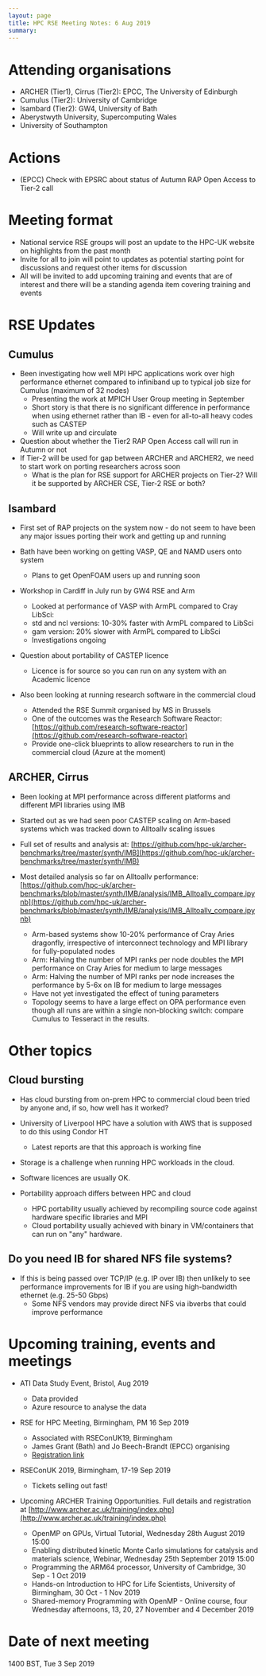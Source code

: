 ```yaml
---
layout: page
title: HPC RSE Meeting Notes: 6 Aug 2019
summary:
---
```


# Attending organisations

   - ARCHER (Tier1), Cirrus (Tier2): EPCC, The University of Edinburgh
   - Cumulus (Tier2): University of Cambridge
   - Isambard (Tier2): GW4, University of Bath
   - Aberystwyth University, Supercomputing Wales
   - University of Southampton

# Actions

   - (EPCC) Check with EPSRC about status of Autumn RAP Open Access to Tier-2 call

# Meeting format

   - National service RSE groups will post an update to the HPC-UK website on highlights from the past month
   - Invite for all to join will point to updates as potential starting point for discussions and request other items for discussion
   - All will be invited to add upcoming training and events that are of interest and there will be a standing agenda item covering training and events

# RSE Updates

## Cumulus

   - Been investigating how well MPI HPC applications work over high performance ethernet compared to infiniband up to typical job size for Cumulus (maximum of 32 nodes)
      + Presenting the work at MPICH User Group meeting in September
      + Short story is that there is no significant difference in performance when using ethernet rather than IB - even for all-to-all heavy codes such as CASTEP
      + Will write up and circulate
   - Question about whether the Tier2 RAP Open Access call will run in Autumn or not
   - If Tier-2 will be used for gap between ARCHER and ARCHER2, we need to start work on porting researchers across soon
      + What is the plan for RSE support for ARCHER projects on Tier-2? Will it be supported by ARCHER CSE, Tier-2 RSE or both?

## Isambard

   - First set of RAP projects on the system now - do not seem to have been any major issues porting their work and getting up and running
   - Bath have been working on getting VASP, QE and NAMD users onto system
      + Plans to get OpenFOAM users up and running soon
   - Workshop in Cardiff in July run by GW4 RSE and Arm
      + Looked at performance of VASP with ArmPL compared to Cray LibSci:
      + std and ncl versions: 10-30% faster with ArmPL compared to LibSci
      + gam version: 20% slower with ArmPL compared to LibSci
      + Investigations ongoing
   - Question about portability of CASTEP licence
      + Licence is for source so you can run on any system with an Academic licence

   - Also been looking at running research software in the commercial cloud
      + Attended the RSE Summit organised by MS in Brussels
      + One of the outcomes was the Research Software Reactor: [https://github.com/research-software-reactor](https://github.com/research-software-reactor)
      + Provide one-click blueprints to allow researchers to run in the commercial cloud (Azure at the moment)

## ARCHER, Cirrus

   - Been looking at MPI performance across different platforms and different MPI libraries using IMB 
   - Started out as we had seen poor CASTEP scaling on Arm-based systems which was tracked down to Alltoallv scaling issues
   - Full set of results and analysis at: [https://github.com/hpc-uk/archer-benchmarks/tree/master/synth/IMB](https://github.com/hpc-uk/archer-benchmarks/tree/master/synth/IMB)

   - Most detailed analysis so far on Alltoallv performance: [https://github.com/hpc-uk/archer-benchmarks/blob/master/synth/IMB/analysis/IMB_Alltoallv_compare.ipynb](https://github.com/hpc-uk/archer-benchmarks/blob/master/synth/IMB/analysis/IMB_Alltoallv_compare.ipynb)
      + Arm-based systems show 10-20% performance of Cray Aries dragonfly, irrespective of interconnect technology and MPI library for fully-populated nodes
      + Arm: Halving the number of MPI ranks per node doubles the MPI performance on Cray Aries for medium to large messages
      + Arm: Halving the number of MPI ranks per node increases the performance by 5-6x on IB for medium to large messages
      + Have not yet investigated the effect of tuning parameters
      + Topology seems to have a large effect on OPA performance even though all runs are within a single non-blocking switch: compare Cumulus to Tesseract in the results.

# Other topics

## Cloud bursting

   - Has cloud bursting from on-prem HPC to commercial cloud been tried by anyone and, if so, how well has it worked?

   - University of Liverpool HPC have a solution with AWS that is supposed to do this using Condor HT
      + Latest reports are that this approach is working fine

   - Storage is a challenge when running HPC workloads in the cloud.

   - Software licences are usually OK.

   - Portability approach differs between HPC and cloud
      + HPC portability usually achieved by recompiling source code against hardware specific libraries and MPI
      + Cloud portability usually achieved with binary in VM/containers that can run on "any" hardware. 

##  Do you need IB for shared NFS file systems?

   - If this is being passed over TCP/IP (e.g. IP over IB) then unlikely to see performance improvements for IB if you are using high-bandwidth ethernet (e.g. 25-50 Gbps)
      + Some NFS vendors may provide direct NFS via ibverbs that could improve performance

# Upcoming training, events and meetings

   - ATI Data Study Event, Bristol, Aug 2019
      + Data provided
      + Azure resource to analyse the data
   - RSE for HPC Meeting, Birmingham, PM 16 Sep 2019
      + Associated with RSEConUK19, Birmingham
      + James Grant (Bath) and Jo Beech-Brandt (EPCC) organising
      + [Registration link](https://docs.google.com/forms/d/e/1FAIpQLSdId3jE3Z2v9aq_ylHrsh9ybu-pU0ojXj7ae5xrks-vZLAHiw/viewform?usp=sf_link)
   - RSEConUK 2019, Birmingham, 17-19 Sep 2019
      + Tickets selling out fast!

   - Upcoming ARCHER Training Opportunities. Full details and registration at [http://www.archer.ac.uk/training/index.php](http://www.archer.ac.uk/training/index.php)
      + OpenMP on GPUs, Virtual Tutorial, Wednesday 28th August 2019 15:00
      + Enabling distributed kinetic Monte Carlo simulations for catalysis and materials science, Webinar, Wednesday 25th September 2019 15:00
      + Programming the ARM64 processor, University of Cambridge, 30 Sep - 1 Oct 2019
      + Hands-on Introduction to HPC for Life Scientists, University of Birmingham, 30 Oct - 1 Nov 2019
      + Shared-memory Programming with OpenMP - Online course, four Wednesday afternoons, 13, 20, 27 November and 4 December 2019

# Date of next meeting

1400 BST, Tue 3 Sep 2019

